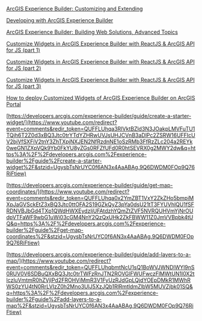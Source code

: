 [ArcGIS Experience Builder: Customizing and Extending](https://www.youtube.com/watch?v=VrV9TtGFAFw) 

[Developing with ArcGIS Experience Builder](https://www.youtube.com/watch?v=Vu6_pBa7zis) 

[ArcGIS Experience Builder: Building Web Solutions, Advanced Topics](https://www.youtube.com/watch?v=UIqMqnfTlWQ) 

[Customize Widgets in ArcGIS Experience Builder with ReactJS & ArcGIS API for JS (part 1)](https://www.youtube.com/watch?v=A-D0wAD1jUA&t=0s)  

[Customize Widgets in ArcGIS Experience Builder with ReactJS & ArcGIS API for JS (part 2)](https://www.youtube.com/watch?v=3XKOMpYLtk8&t=0s) 

[Customize Widgets in ArcGIS Experience Builder with ReactJS & ArcGIS API for JS (part 3)](https://www.youtube.com/watch?v=JocnyfL6_0Y&t=0s) 

[How to deploy Customized Widgets of ArcGIS Experience Builder on ArcGIS Portal](https://www.youtube.com/watch?v=fDN7rr5259w&t=0s)

[https://developers.arcgis.com/experience-builder/guide/create-a-starter-widget/](https://www.youtube.com/redirect?event=comments&redir_token=QUFFLUhqa3RIVktBZld3N3JOakpLMVFuTU1TQjh6T2Z0d3xBQ3Jtc0trYTdYZHRwUVJsUHJCVnB3aDlPc2ZSRW16UFFIcUV2bjVfSXFiV2tnY3ZhTXpjNXJEN2NfRzdnNE1oSzRMb3FfRzZLc204a2REYk0weGN1ZXpVQk9Yb0FkYU8yZGs0RFZfUFd0R0htSEVRX0g2MWY2dw&q=https%3A%2F%2Fdevelopers.arcgis.com%2Fexperience-builder%2Fguide%2Fcreate-a-starter-widget%2F&stzid=UgysbTsNrUYC0f6AN3x4AaABAg.9Q6DWDM0FOp9Q76RiFtiew) 

[https://developers.arcgis.com/experience-builder/guide/get-map-coordinates/](https://www.youtube.com/redirect?event=comments&redir_token=QUFFLUhqa0x2YmZBT1VxY2ZkZHo5bmpiMXpJaGVSckEtZ3xBQ3Jtc0ttOFA2S19GZkQyZ3pYa0dsU21tT3FYUVhlQU1fSFRDNVBJbGd4TXp1QWdHWXEydzljUFAtdzhYQmZtZVF5NVRQUHVmYjNrOUdpVTFaWF9wbG1uWi03cGM4NnY2QzQxUHk2ZkFBWW11Z0JmVVBpbk4tUQ&q=https%3A%2F%2Fdevelopers.arcgis.com%2Fexperience-builder%2Fguide%2Fget-map-coordinates%2F&stzid=UgysbTsNrUYC0f6AN3x4AaABAg.9Q6DWDM0FOp9Q76RiFtiew) 

[https://developers.arcgis.com/experience-builder/guide/add-layers-to-a-map/](https://www.youtube.com/redirect?event=comments&redir_token=QUFFLUhqbmtNcU1sQ1BoWVJWNDlWYl9nS0RUV0V6SDBuQXxBQ3Jtc0trTWFzRnJTN2ROVGlFWUFwczFlMWtUN1l0X2tlczluVmtmR0hZVjlPd2FROHViMmR3V1FyUzRJdGpLQjdYOEpDMkR1MWhRWS0zYU4tN0RrLVIzZ0h2Mno3UlJ5XzJQb1RlRmtldmZlbW5MUVZjbk01SQ&q=https%3A%2F%2Fdevelopers.arcgis.com%2Fexperience-builder%2Fguide%2Fadd-layers-to-a-map%2F&stzid=UgysbTsNrUYC0f6AN3x4AaABAg.9Q6DWDM0FOp9Q76RiFtiew)


